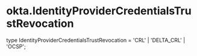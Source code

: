 # okta.IdentityProviderCredentialsTrustRevocation

type IdentityProviderCredentialsTrustRevocation = 'CRL' | 'DELTA_CRL' | 'OCSP';

